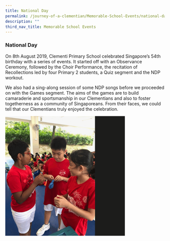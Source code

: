 ```yaml
---
title: National Day
permalink: /journey-of-a-clementian/Memorable-School-Events/national-day/
description: ""
third_nav_title: Memorable School Events
---
```

### National Day

On 8th August 2019, Clementi Primary School celebrated Singapore’s 54th birthday with a series of events. It started off with an Observance Ceremony, followed by the Choir Performance, the recitation of Recollections led by four Primary 2 students, a Quiz segment and the NDP workout.

We also had a sing-along session of some NDP songs before we proceeded on with the Games segment. The aims of the games are to build camaraderie and sportsmanship in our Clementians and also to foster togetherness as a community of Singaporeans. From their faces, we could tell that our Clementians truly enjoyed the celebration.

<img src="/images/ndp%20album.gif" 
     style="width:75%">